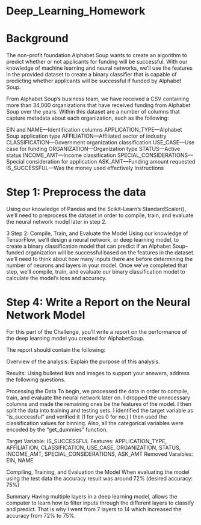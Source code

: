 # Deep_Learning_Homework
# Background
The non-profit foundation Alphabet Soup wants to create an algorithm to predict whether or not applicants for funding will be successful. With our knowledge of machine learning and neural networks, we’ll use the features in the provided dataset to create a binary classifier that is capable of predicting whether applicants will be successful if funded by Alphabet Soup.

From Alphabet Soup’s business team, we have received a CSV containing more than 34,000 organizations that have received funding from Alphabet Soup over the years. Within this dataset are a number of columns that capture metadata about each organization, such as the following:

EIN and NAME—Identification columns
APPLICATION_TYPE—Alphabet Soup application type
AFFILIATION—Affiliated sector of industry
CLASSIFICATION—Government organization classification
USE_CASE—Use case for funding
ORGANIZATION—Organization type
STATUS—Active status
INCOME_AMT—Income classification
SPECIAL_CONSIDERATIONS—Special consideration for application
ASK_AMT—Funding amount requested
IS_SUCCESSFUL—Was the money used effectively
Instructions
# Step 1: Preprocess the data
Using our knowledge of Pandas and the Scikit-Learn’s StandardScaler(), we’ll need to preprocess the dataset in order to compile, train, and evaluate the neural network model later in step 2.

3 Step 2: Compile, Train, and Evaluate the Model
Using our knowledge of TensorFlow, we’ll design a neural network, or deep learning model, to create a binary classification model that can predict if an Alphabet Soup–funded organization will be successful based on the features in the dataset. we’ll need to think about how many inputs there are before determining the number of neurons and layers in your model. Once we’ve completed that step, we’ll compile, train, and evaluate our binary classification model to calculate the model’s loss and accuracy.

# Step 4: Write a Report on the Neural Network Model
For this part of the Challenge, you’ll write a report on the performance of the deep learning model you created for AlphabetSoup.

The report should contain the following:

Overview of the analysis: Explain the purpose of this analysis.

Results: Using bulleted lists and images to support your answers, address the following questions.

Processing the Data
To begin, we processed the data in order to compile, train, and evaluate the neural network later on. I dropped the unnecessary columns and made the remaining ones be the features of the model. I then split the data into training and testing sets. I identified the target variable as “is_successful” and verified it (1 for yes 0 for no.) I then used the classification values for binning. Also, all the categorical variables were encoded by the “get_dummies” function. 

Target Variable: IS_SUCCESSFUL
Features: APPLICATION_TYPE, AFFILIATION, CLASSIFICATION, USE_CASE, ORGANIZATION, STATUS, INCOME_AMT, SPECIAL_CONSIDERATIONS, ASK_AMT
Removed Varaibles: EIN, NAME

Compiling, Training, and Evaluation the Model
When evaluating the model using the test data the accuracy result was around 72% (desired accuracy: 75%) 

Summary
Having multiple layers in a deep learning model, allows the computer to learn how to filter inputs through the different layers to classify and predict. That is why I went from 7 layers to 14 which increased the accuracy from 72% to 75%. 


